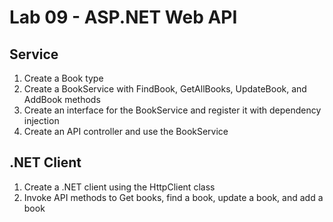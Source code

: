 # Lab 09 - ASP.NET Web API


## Service

1. Create a Book type
2. Create a BookService with FindBook, GetAllBooks, UpdateBook, and AddBook methods
3. Create an interface for the BookService and register it with dependency injection
4. Create an API controller and use the BookService

## .NET Client

1. Create a .NET client using the HttpClient class
2. Invoke API methods to Get books, find a book, update a book, and add a book